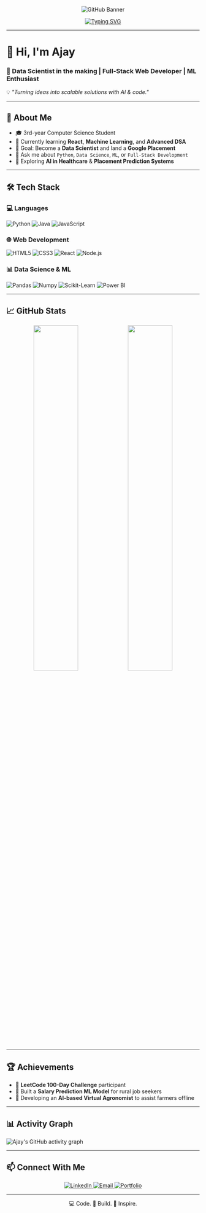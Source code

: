 <!-- Profile Banner -->
<p align="center">
  <img src="https://i.imgur.com/UvEZQ8K.png" alt="GitHub Banner" />
</p>

<!-- Typing Animation -->
<p align="center">
  <a href="https://git.io/typing-svg">
    <img src="https://readme-typing-svg.herokuapp.com?size=25&color=F73D5C&width=600&lines=Aspiring+Data+Scientist;Full+Stack+Developer;ML+Enthusiast;LeetCode+Knight+in+Progress" alt="Typing SVG" />
  </a>
</p>

---

# 👋 Hi, I'm Ajay  
### 🚀 Data Scientist in the making | Full-Stack Web Developer | ML Enthusiast  

💡 *"Turning ideas into scalable solutions with AI & code."*

---

## 🌟 About Me
- 🎓 3rd-year Computer Science Student  
- 🌱 Currently learning **React**, **Machine Learning**, and **Advanced DSA**  
- 🎯 Goal: Become a **Data Scientist** and land a **Google Placement**  
- 💬 Ask me about `Python`, `Data Science`, `ML`, or `Full-Stack Development`  
- 🧠 Exploring **AI in Healthcare** & **Placement Prediction Systems**

---

## 🛠️ Tech Stack
### 💻 Languages
![Python](https://img.shields.io/badge/Python-3776AB?style=for-the-badge&logo=python&logoColor=white)
![Java](https://img.shields.io/badge/Java-ED8B00?style=for-the-badge&logo=java&logoColor=white)
![JavaScript](https://img.shields.io/badge/JavaScript-F7DF1E?style=for-the-badge&logo=javascript&logoColor=black)

### 🌐 Web Development
![HTML5](https://img.shields.io/badge/HTML5-E34F26?style=for-the-badge&logo=html5&logoColor=white)
![CSS3](https://img.shields.io/badge/CSS3-1572B6?style=for-the-badge&logo=css3&logoColor=white)
![React](https://img.shields.io/badge/React-20232A?style=for-the-badge&logo=react&logoColor=61DAFB)
![Node.js](https://img.shields.io/badge/Node.js-43853D?style=for-the-badge&logo=node.js&logoColor=white)

### 📊 Data Science & ML
![Pandas](https://img.shields.io/badge/Pandas-150458?style=for-the-badge&logo=pandas&logoColor=white)
![Numpy](https://img.shields.io/badge/Numpy-013243?style=for-the-badge&logo=numpy&logoColor=white)
![Scikit-Learn](https://img.shields.io/badge/Scikit--Learn-F7931E?style=for-the-badge&logo=scikit-learn&logoColor=white)
![Power BI](https://img.shields.io/badge/PowerBI-F2C811?style=for-the-badge&logo=powerbi&logoColor=black)

---

## 📈 GitHub Stats
<p align="center">
  <img width="48%" src="https://github-readme-stats.vercel.app/api?username=ajay-ramasamy&show_icons=true&theme=radical" />
  <img width="48%" src="https://github-readme-streak-stats.herokuapp.com/?user=ajay-ramasamy&theme=radical" />
</p>

---

## 🏆 Achievements
- 🏅 **LeetCode 100-Day Challenge** participant  
- 🤖 Built a **Salary Prediction ML Model** for rural job seekers  
- 🌾 Developing an **AI-based Virtual Agronomist** to assist farmers offline

---

## 📊 Activity Graph
![Ajay's GitHub activity graph](https://github-readme-activity-graph.vercel.app/graph?username=ajay-ramasamy&theme=react-dark)

---

## 📫 Connect With Me
<p align="center">
  <a href="https://linkedin.com/in/ajay-ramasamy-j">
    <img src="https://img.shields.io/badge/LinkedIn-0077B5?style=for-the-badge&logo=linkedin&logoColor=white" alt="LinkedIn">
  </a>
  <a href="mailto:ajayem1222@gmail.com">
    <img src="https://img.shields.io/badge/Email-D14836?style=for-the-badge&logo=gmail&logoColor=white" alt="Email">
  </a>
  <a href="#">
    <img src="https://img.shields.io/badge/Portfolio-Coming%20Soon-FF5722?style=for-the-badge&logo=firefox&logoColor=white" alt="Portfolio">
  </a>
</p>

---

<p align="center">
  💻 Code. 🚀 Build. 🌟 Inspire.
</p>
